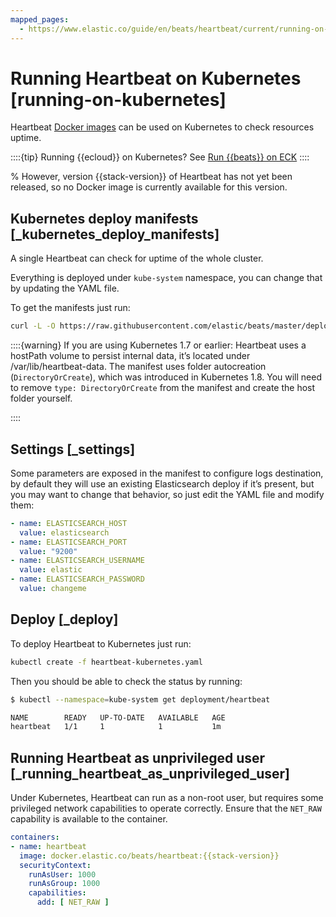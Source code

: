 ```yaml
---
mapped_pages:
  - https://www.elastic.co/guide/en/beats/heartbeat/current/running-on-kubernetes.html
---
```


# Running Heartbeat on Kubernetes [running-on-kubernetes]

Heartbeat [Docker images](/reference/heartbeat/running-on-docker.md) can be used on Kubernetes to check resources uptime.

::::{tip}
Running {{ecloud}} on Kubernetes? See [Run {{beats}} on ECK](docs-content://deploy-manage/deploy/cloud-on-k8s/beats.md)
::::


% However, version {{stack-version}} of Heartbeat has not yet been released, so no Docker image is currently available for this version.


## Kubernetes deploy manifests [_kubernetes_deploy_manifests]

A single Heartbeat can check for uptime of the whole cluster.

Everything is deployed under `kube-system` namespace, you can change that by updating the YAML file.

To get the manifests just run:

```sh
curl -L -O https://raw.githubusercontent.com/elastic/beats/master/deploy/kubernetes/heartbeat-kubernetes.yaml
```

::::{warning}
If you are using Kubernetes 1.7 or earlier: Heartbeat uses a hostPath volume to persist internal data, it’s located under /var/lib/heartbeat-data. The manifest uses folder autocreation (`DirectoryOrCreate`), which was introduced in Kubernetes 1.8. You will need to remove `type: DirectoryOrCreate` from the manifest and create the host folder yourself.

::::



## Settings [_settings]

Some parameters are exposed in the manifest to configure logs destination, by default they will use an existing Elasticsearch deploy if it’s present, but you may want to change that behavior, so just edit the YAML file and modify them:

```yaml
- name: ELASTICSEARCH_HOST
  value: elasticsearch
- name: ELASTICSEARCH_PORT
  value: "9200"
- name: ELASTICSEARCH_USERNAME
  value: elastic
- name: ELASTICSEARCH_PASSWORD
  value: changeme
```


## Deploy [_deploy]

To deploy Heartbeat to Kubernetes just run:

```sh
kubectl create -f heartbeat-kubernetes.yaml
```

Then you should be able to check the status by running:

```sh
$ kubectl --namespace=kube-system get deployment/heartbeat

NAME        READY   UP-TO-DATE   AVAILABLE   AGE
heartbeat   1/1     1            1           1m
```


## Running Heartbeat as unprivileged user [_running_heartbeat_as_unprivileged_user]

Under Kubernetes, Heartbeat can run as a non-root user, but requires some privileged network capabilities to operate correctly. Ensure that the `NET_RAW` capability is available to the container.

```yaml subs=true
containers:
- name: heartbeat
  image: docker.elastic.co/beats/heartbeat:{{stack-version}}
  securityContext:
    runAsUser: 1000
    runAsGroup: 1000
    capabilities:
      add: [ NET_RAW ]
```

